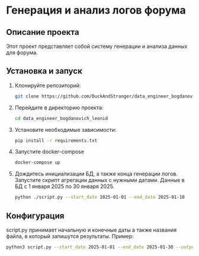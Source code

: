 # Генерация и анализ логов форума

## Описание проекта

Этот проект представляет собой систему генерации и анализа данных для форума.

## Установка и запуск

1. Клонируйте репозиторий:
   ```bash
   git clone https://github.com/DuckAndStranger/data_engineer_bogdanovich_leonid.git
   ```

2. Перейдите в директорию проекта:
   ```bash
   cd data_engineer_bogdanovich_leonid
   ```

3. Установите необходимые зависимости:
   ```bash
   pip install -r requirements.txt
   ```

4. Запустите docker-compose
   ```bash
   docker-compose up
   ```

5. Дождитесь инициализации БД, а также конца генерации логов. Запустите скрипт агрегации данных с нужными датами. 
   Данные в БД с 1 января 2025 по 30 января 2025.
   ```bash
   python ./script.py --start_date 2025-01-01 --end_date 2025-01-10
   ```

## Конфигурация

   script.py принимает начальную и конечные даты а также названия файла, в который запишутся результаты.
   Пример:
   ```bash
   python3 script.py --start_date 2025-01-01 --end_date 2025-01-30 --output data.csv
   ```
